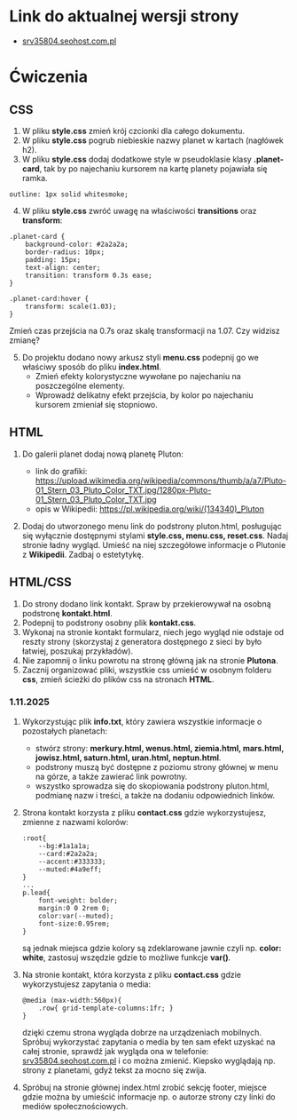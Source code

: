 # Link do aktualnej wersji strony

- [srv35804.seohost.com.pl](https://srv35804.seohost.com.pl/)

# Ćwiczenia
## CSS
1. W pliku **style.css** zmień krój czcionki dla całego dokumentu.
2. W pliku **style.css** pogrub niebieskie nazwy planet w kartach (nagłówek h2).
3. W pliku **style.css** dodaj dodatkowe style w pseudoklasie klasy **.planet-card**, tak by po najechaniu kursorem na kartę planety pojawiała się ramka.
```
outline: 1px solid whitesmoke;
```
4. W pliku **style.css** zwróć uwagę na właściwości **transitions** oraz **transform**:
```
.planet-card {
    background-color: #2a2a2a;
    border-radius: 10px;
    padding: 15px;
    text-align: center;
    transition: transform 0.3s ease;
}

.planet-card:hover {
    transform: scale(1.03);
}
``` 
Zmień czas przejścia na 0.7s oraz skalę transformacji na 1.07. Czy widzisz zmianę?

5. Do projektu dodano nowy arkusz styli **menu.css** podepnij go we właściwy sposób do pliku **index.html**.
    - Zmień efekty kolorystyczne wywołane po najechaniu na poszczególne elementy.
    - Wprowadź delikatny efekt przejścia, by kolor po najechaniu kursorem zmieniał się stopniowo.

## HTML

1. Do galerii planet dodaj nową planetę Pluton:
    - link do grafiki: https://upload.wikimedia.org/wikipedia/commons/thumb/a/a7/Pluto-01_Stern_03_Pluto_Color_TXT.jpg/1280px-Pluto-01_Stern_03_Pluto_Color_TXT.jpg
    - opis w Wikipedii: https://pl.wikipedia.org/wiki/(134340)_Pluton

2. Dodaj do utworzonego menu link do podstrony pluton.html, posługując się wyłącznie dostępnymi stylami **style.css, menu.css, reset.css**. Nadaj stronie ładny wygląd. Umieść na niej szczegółowe informacje o Plutonie z **Wikipedii**. Zadbaj o estetytykę.

## HTML/CSS

1. Do strony dodano link kontakt. Spraw by przekierowywał na osobną podstronę **kontakt.html**.
2. Podepnij to podstrony osobny plik **kontakt.css**.
3. Wykonaj na stronie kontakt formularz, niech jego wygląd nie odstaje od reszty strony (skorzystaj z generatora dostępnego z sieci by było łatwiej, poszukaj przykładów).
4. Nie zapomnij o linku powrotu na stronę główną jak na stronie **Plutona**.
5. Zacznij organizować pliki, wszystkie css umieść w osobnym folderu **css**, zmień ścieżki do plików css na stronach **HTML**.

### 1.11.2025

1. Wykorzystując plik **info.txt**, który zawiera wszystkie informacje o pozostałych planetach:
    - stwórz strony: **merkury.html, wenus.html, ziemia.html, mars.html, jowisz.html, saturn.html, uran.html, neptun.html**.
    - podstrony muszą być dostępne z poziomu strony głównej w menu na górze, a także zawierać link powrotny.
    - wszystko sprowadza się do skopiowania podstrony pluton.html, podmianę nazw i treści, a także na dodaniu odpowiednich linków.
2. Strona kontakt korzysta z pliku **contact.css** gdzie wykorzystujesz, zmienne z nazwami kolorów:

    ```
    :root{
        --bg:#1a1a1a;
        --card:#2a2a2a;
        --accent:#333333;
        --muted:#4a9eff;
    }
    ...
    p.lead{
        font-weight: bolder;
        margin:0 0 2rem 0;
        color:var(--muted);
        font-size:0.95rem;
    }
    ```  
    są jednak miejsca gdzie kolory są zdeklarowane jawnie czyli np. **color: white**, zastosuj wszędzie gdzie to możliwe funkcje **var()**.

3. Na stronie kontakt, która korzysta z pliku **contact.css** gdzie wykorzystujesz zapytania o media:
    ```
    @media (max-width:560px){
        .row{ grid-template-columns:1fr; }
    }
    ```

    dzięki czemu strona wygląda dobrze na urządzeniach mobilnych. Spróbuj wykorzystać zapytania o media by ten sam efekt uzyskać na całej stronie, sprawdź jak wygląda ona w telefonie: [srv35804.seohost.com.pl](https://srv35804.seohost.com.pl/) i co można zmienić. Kiepsko wyglądają np. strony z planetami, gdyż tekst za mocno się zwija.

4. Spróbuj na stronie głównej index.html zrobić sekcję footer, miejsce gdzie można by umieścić informacje np. o autorze strony czy linki do mediów społecznościowych.